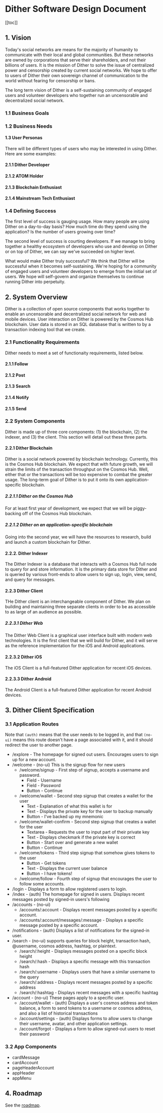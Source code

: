 # Dither Software Design Document

[[toc]]

## 1. Vision

Today's social networks are means for the majority of humanity to communicate with their local and global communities. But these networks are owned by corporations that serve their shareholders, and not their billions of users. It is the mission of Dither to solve the issue of centralized power and censorship created by current social networks. We hope to offer to users of Dither their own sovereign channel of communication to the world without fearing for censorship or bans.

The long term vision of Dither is a self-sustaining community of engaged users and volunteer developers who together run an uncensorable and decentralized social network.

### 1.1 Business Goals

### 1.2 Business Needs

#### 1.3 User Personas

There will be different types of users who may be interested in using Dither. Here are some examples:

#### 2.1.1 Dither Developer
#### 2.1.2 ATOM Holder
#### 2.1.3 Blockchain Enthusiast
#### 2.1.4 Mainstream Tech Enthusiast

### 1.4 Defining Success

The first level of success is gauging usage. How many people are using Dither on a day-to-day basis? How much time do they spend using the application? Is the number of users growing over time?

The second level of success is courting developers. If we manage to bring together a healthy ecosystem of developers who use and develop on Dither or on top of Dither, we can say we've succeeded on higher level.

What would make Dither truly successful? We think that Dither will be successful when it becomes self-sustaining. We're hoping for a community of engaged users and volunteer developers to emerge from the initial set of users. We hope will self-govern and organize themselves to continue running Dither into perpetuity.

## 2. System Overview

Dither is a collection of open source components that works together to enable an uncensorable and decentralized social network for web and mobile devices. User interaction on Dither is powered by the Cosmos Hub blockchain. User data is stored in an SQL database that is written to by a transaction indexing tool that we create.

### 2.1 Functionality Requirements

Dither needs to meet a set of functionaity requirements, listed below.

#### 2.1.1 Follow
#### 2.1.2 Post
#### 2.1.3 Search
#### 2.1.4 Notify
#### 2.1.5 Send

### 2.2 System Components

Dither is made up of three core components: (1) the blockchain, (2) the indexer, and (3) the client. This section will detail out these three parts.

#### 2.2.1 Dither Blockchain

Dither is a social network powered by blockchain technology. Currently, this is the Cosmos Hub blockchain. We expect that with future growth, we will strain the limits of the transaction throughput on the Cosmos Hub. Well, either that or the transactions will be too expensive to combat the greater usage. The long-term goal of Dither is to put it onto its own application-specific blockchain.

##### 2.2.1.1 Dither on the Cosmos Hub

For at least first year of development, we expect that we will be piggy-backing off of the Cosmos Hub blockchain.

##### 2.2.1.2 Dither on an application-specific blockchain

Going into the second year, we will have the resources to research, build and launch a custom blockchain for Dither.

#### 2.2.2. Dither Indexer

The Dither Indexer is a database that interacts with a Cosmos Hub full node to query for and store information. It is the primary data store for Dither and is queried by various front-ends to allow users to sign up, login, view, send, and query for messages.

#### 2.2.3 Dither Client

THe Dither client is an interchangeable component of Dither. We plan on building and maintaining three separate clients in order to be as accessible to as large of an audience as possible.

##### 2.2.3.1 Dither Web
The Dither Web Client is a graphical user interface built with modern web technologies. It is the first client that we will build for Dither, and it will serve as the reference implementation for the iOS and Android applications.

#### 2.2.3.2 Dither iOS
The iOS Client is a full-featured Dither application for recent iOS devices.

#### 2.2.3.3 Dither Android
The Android Client is a full-featured Dither application for recent Android devices.

## 3. Dither Client Specification

### 3.1 Application Routes

Note that `(auth)` means that the user needs to be logged in, and that `(no-ui)` means this route doesn't have a page associated with it, and it should redirect the user to another page.

* /explore - The homepage for signed out users. Encourages users to sign up for a new account.
* /welcome - (no-ui) This is the signup flow for new users
  * /welcome/signup - First step of signup, accepts a username and password.
      * Field - Username
      * Field - Password
      * Button - Continue
  * /welcome/wallet - Second step signup that creates a wallet for the user
      * Text - Explanation of what this wallet is for
      * Text - Displays the private key for the user to backup manually
      * Button - I've backed up my mnemonic
  * /welcome/wallet-confirm - Second step signup that creates a wallet for the user
      * Textarea - Requests the user to input part of their private key
      * Text - Displays checkmark if the private key is correct
      * Button - Start over and generate a new wallet
      * Button - Continue
  * /welcome/tokens - Third step signup that somehow gives tokens to the user
      * Button - Get tokens
      * Text - Displays the current user balance
      * Button - I have tokens!
  * /welcome/follow - Fourth step of signup that encourages the user to follow some accounts.
* /login - Displays a form to allow registered users to login.
* /index - (auth) The homepage for signed in users. Displays recent messages posted by signed-in users's following
* /accounts - (no-ui)
  * /accounts/:account - Displays recent messages posted by a specific account.
  * /accounts/:account/messages/:message - Displays a specific message posted by a specific account.
* /notifications - (auth) Displays a list of notifications for the signed-in user.
* /search - (no-ui) supports queries for block height, transaction hash, @username, cosmos address, hashtag, or plaintext.
  * /search/:height - Displays messages posted on a specific block height
  * /search/:hash - Displays a specific message with this transaction hash
  * /search/:username - Displays users that have a similar username to the query
  * /search/:address - Displays recent messages posted by a specific address
  * /search/:hashtag - Displays recent messages with a specific hashtag
* /account - (no-ui) These pages apply to a specific user.
  * /account/wallet - (auth) Displays a user's cosmos address and token balance, a form to send tokens to a username or cosmos address, and also a list of historical transactions
  * /account/settings - (auth) Displays forms to allow users to change their username, avatar, and other application settings.
  * /account/forgot - Displays a form to allow signed-out users to reset their password

### 3.2 App Components

* cardMessage
* cardAccount
* pageHeaderAccount
* appHeader
* appMenu

## 4. Roadmap

See the [roadmap](./roadmap.md).
